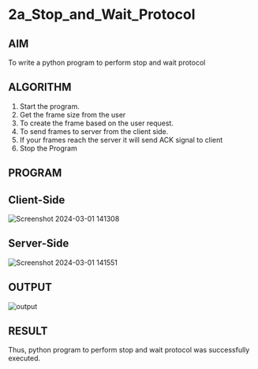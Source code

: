 # 2a_Stop_and_Wait_Protocol
## AIM 
To write a python program to perform stop and wait protocol
## ALGORITHM
1. Start the program.
2. Get the frame size from the user
3. To create the frame based on the user request.
4. To send frames to server from the client side.
5. If your frames reach the server it will send ACK signal to client
6. Stop the Program
## PROGRAM
## Client-Side
![Screenshot 2024-03-01 141308](https://github.com/Iswarya0580/2a_Stop_and_Wait_Protocol/assets/149989171/7e01bad6-18ba-4921-bad5-4ec5f63a6880)
## Server-Side
![Screenshot 2024-03-01 141551](https://github.com/Iswarya0580/2a_Stop_and_Wait_Protocol/assets/149989171/50d444a2-2a97-41d8-9206-2342407ceb29)


## OUTPUT
![output](https://github.com/Iswarya0580/2a_Stop_and_Wait_Protocol/assets/149989171/228ae7ae-f813-4772-b2e6-d4aab4dfe55c)

## RESULT
Thus, python program to perform stop and wait protocol was successfully executed.
